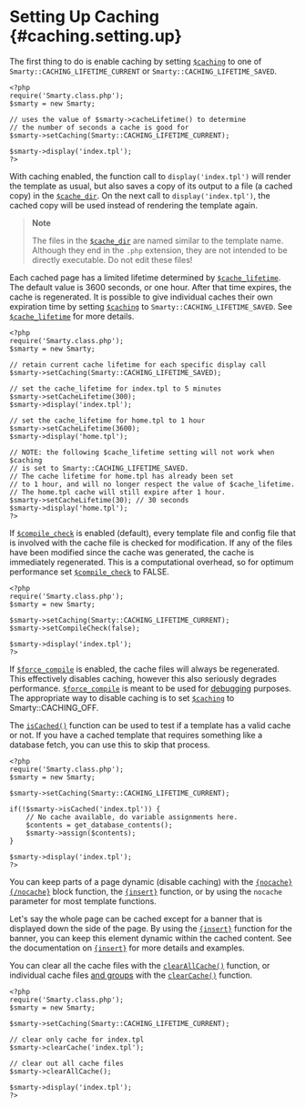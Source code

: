 Setting Up Caching {#caching.setting.up}
==================

The first thing to do is enable caching by setting
[`$caching`](#variable.caching) to one of
`Smarty::CACHING_LIFETIME_CURRENT` or `Smarty::CACHING_LIFETIME_SAVED`.


    <?php
    require('Smarty.class.php');
    $smarty = new Smarty;

    // uses the value of $smarty->cacheLifetime() to determine
    // the number of seconds a cache is good for
    $smarty->setCaching(Smarty::CACHING_LIFETIME_CURRENT);

    $smarty->display('index.tpl');
    ?>

        

With caching enabled, the function call to `display('index.tpl')` will
render the template as usual, but also saves a copy of its output to a
file (a cached copy) in the [`$cache_dir`](#variable.cache.dir). On the
next call to `display('index.tpl')`, the cached copy will be used
instead of rendering the template again.

> **Note**
>
> The files in the [`$cache_dir`](#variable.cache.dir) are named similar
> to the template name. Although they end in the `.php` extension, they
> are not intended to be directly executable. Do not edit these files!

Each cached page has a limited lifetime determined by
[`$cache_lifetime`](#variable.cache.lifetime). The default value is 3600
seconds, or one hour. After that time expires, the cache is regenerated.
It is possible to give individual caches their own expiration time by
setting [`$caching`](#variable.caching) to
`Smarty::CACHING_LIFETIME_SAVED`. See
[`$cache_lifetime`](#variable.cache.lifetime) for more details.


    <?php
    require('Smarty.class.php');
    $smarty = new Smarty;

    // retain current cache lifetime for each specific display call
    $smarty->setCaching(Smarty::CACHING_LIFETIME_SAVED);

    // set the cache_lifetime for index.tpl to 5 minutes
    $smarty->setCacheLifetime(300);
    $smarty->display('index.tpl');

    // set the cache_lifetime for home.tpl to 1 hour
    $smarty->setCacheLifetime(3600);
    $smarty->display('home.tpl');

    // NOTE: the following $cache_lifetime setting will not work when $caching
    // is set to Smarty::CACHING_LIFETIME_SAVED.
    // The cache lifetime for home.tpl has already been set
    // to 1 hour, and will no longer respect the value of $cache_lifetime.
    // The home.tpl cache will still expire after 1 hour.
    $smarty->setCacheLifetime(30); // 30 seconds
    $smarty->display('home.tpl');
    ?>

        

If [`$compile_check`](#variable.compile.check) is enabled (default),
every template file and config file that is involved with the cache file
is checked for modification. If any of the files have been modified
since the cache was generated, the cache is immediately regenerated.
This is a computational overhead, so for optimum performance set
[`$compile_check`](#variable.compile.check) to FALSE.


    <?php
    require('Smarty.class.php');
    $smarty = new Smarty;

    $smarty->setCaching(Smarty::CACHING_LIFETIME_CURRENT);
    $smarty->setCompileCheck(false);

    $smarty->display('index.tpl');
    ?>

        

If [`$force_compile`](#variable.force.compile) is enabled, the cache
files will always be regenerated. This effectively disables caching,
however this also seriously degrades performance.
[`$force_compile`](#variable.force.compile) is meant to be used for
[debugging](#chapter.debugging.console) purposes. The appropriate way to
disable caching is to set [`$caching`](#variable.caching) to
Smarty::CACHING\_OFF.

The [`isCached()`](#api.is.cached) function can be used to test if a
template has a valid cache or not. If you have a cached template that
requires something like a database fetch, you can use this to skip that
process.


    <?php
    require('Smarty.class.php');
    $smarty = new Smarty;

    $smarty->setCaching(Smarty::CACHING_LIFETIME_CURRENT);

    if(!$smarty->isCached('index.tpl')) {
        // No cache available, do variable assignments here.
        $contents = get_database_contents();
        $smarty->assign($contents);
    }

    $smarty->display('index.tpl');
    ?>

        

You can keep parts of a page dynamic (disable caching) with the
[`{nocache}{/nocache}`](#language.function.nocache) block function, the
[`{insert}`](#language.function.insert) function, or by using the
`nocache` parameter for most template functions.

Let\'s say the whole page can be cached except for a banner that is
displayed down the side of the page. By using the
[`{insert}`](#language.function.insert) function for the banner, you can
keep this element dynamic within the cached content. See the
documentation on [`{insert}`](#language.function.insert) for more
details and examples.

You can clear all the cache files with the
[`clearAllCache()`](#api.clear.all.cache) function, or individual cache
files [and groups](#caching.groups) with the
[`clearCache()`](#api.clear.cache) function.


    <?php
    require('Smarty.class.php');
    $smarty = new Smarty;

    $smarty->setCaching(Smarty::CACHING_LIFETIME_CURRENT);

    // clear only cache for index.tpl
    $smarty->clearCache('index.tpl');

    // clear out all cache files
    $smarty->clearAllCache();

    $smarty->display('index.tpl');
    ?>

        
